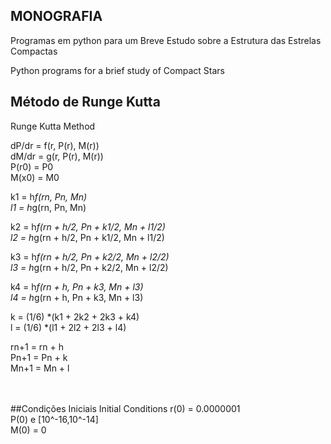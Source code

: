 ## MONOGRAFIA 

Programas em python para um Breve Estudo sobre a Estrutura das Estrelas Compactas

Python programs for a brief study of Compact Stars




## Método de Runge Kutta
Runge Kutta Method

dP/dr = f(r, P(r), M(r)) <br/>
dM/dr = g(r, P(r), M(r)) <br/>
P(r0) = P0 <br/>
M(x0) = M0 <br/>

k1 = h*f(rn, Pn, Mn) <br/>
l1 = h*g(rn, Pn, Mn) <br/>

k2 = h*f(rn + h/2, Pn + k1/2, Mn + l1/2) <br/>
l2 = h*g(rn + h/2, Pn + k1/2, Mn + l1/2) <br/>

k3 = h*f(rn + h/2, Pn + k2/2, Mn + l2/2) <br/>
l3 = h*g(rn + h/2, Pn + k2/2, Mn + l2/2) <br/>

k4 = h*f(rn + h, Pn + k3, Mn + l3) <br/>
l4 = h*g(rn + h, Pn + k3, Mn + l3) <br/>

k = (1/6) *(k1 + 2k2 + 2k3 + k4) <br/>
l = (1/6) *(l1 + 2l2 + 2l3 + l4) <br/>

rn+1 = rn + h <br/>
Pn+1 = Pn + k <br/>
Mn+1 = Mn + l <br/>
<br/><br/>

##Condições Iniciais
Initial Conditions
r(0) = 0.0000001 <br/>
P(0) e [10^-16,10^-14] <br/>
M(0) = 0
